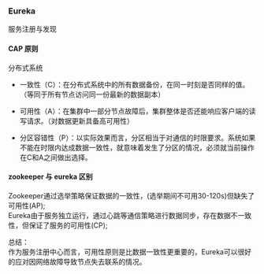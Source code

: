 ### Eureka
服务注册与发现


#### CAP 原则
分布式系统  
- 一致性（C）：在分布式系统中的所有数据备份，在同一时刻是否同样的值。（等同于所有节点访问同一份最新的数据副本）

- 可用性（A）：在集群中一部分节点故障后，集群整体是否还能响应客户端的读写请求。（对数据更新具备高可用性）

- 分区容错性（P）：以实际效果而言，分区相当于对通信的时限要求。系统如果不能在时限内达成数据一致性，就意味着发生了分区的情况，必须就当前操作在C和A之间做出选择。

#### zookeeper 与 eureka 区别
Zookeeper通过选举策略保证数据的一致性，(选举期间不可用30-120s)但缺失了可用性(AP);  
Eureka由于服务独立运行，通过心跳等通信策略进行数据同步，存在数据不一致性，但保证了服务的可用性(CP);

总结：  
作为服务注册中心而言，可用性原则是比数据一致性更重要的，Eureka可以很好的应对因网络故障导致节点失去联系的情况。